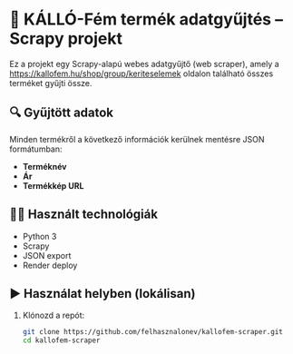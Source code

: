 # 🧰 KÁLLÓ-Fém termék adatgyűjtés – Scrapy projekt

Ez a projekt egy Scrapy-alapú webes adatgyűjtő (web scraper), amely a https://kallofem.hu/shop/group/keriteselemek oldalon található összes terméket gyűjti össze.

## 🔍 Gyűjtött adatok

Minden termékről a következő információk kerülnek mentésre JSON formátumban:

- **Terméknév**
- **Ár**
- **Termékkép URL**

## 👩‍💻 Használt technológiák

- Python 3
- Scrapy
- JSON export
- Render deploy

## ▶️ Használat helyben (lokálisan)

1. Klónozd a repót:
   ```bash
   git clone https://github.com/felhasznalonev/kallofem-scraper.git
   cd kallofem-scraper


